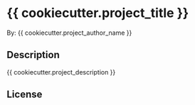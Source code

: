 # {{ cookiecutter.project_title }}

By: {{ cookiecutter.project_author_name }}

## Description

{{ cookiecutter.project_description }}

## License


